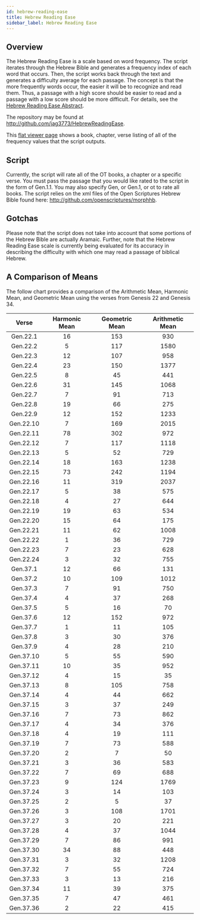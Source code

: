```yaml
---
id: hebrew-reading-ease
title: Hebrew Reading Ease
sidebar_label: Hebrew Reading Ease
---
```


## Overview

The Hebrew Reading Ease is a scale based on word frequency. The script iterates through the Hebrew Bible and generates a frequency index of each word that occurs. Then, the script works back through the text and generates a difficulty average for each passage. The concept is that the more frequently words occur, the easier it will be to recognize and read them. Thus, a passage with a high score should be easier to read and a passage with a low score should be more difficult. For details, see the [Hebrew Reading Ease Abstract](/pdf/griffinHebrewReadingEase2010.pdf).

The repository may be found at http://github.com/jag3773/HebrewReadingEase.

This [flat viewer page](https://flatgithub.com/jag3773/HebrewReadingEase?filename=hre.csv) shows a book, chapter, verse listing of all of the frequency values that the script outputs.

## Script
Currently, the script will rate all of the OT books, a chapter or a specific verse. You must pass the passage that you would like rated to the script in the form of Gen.1.1. You may also specify Gen, or Gen.1, or ot to rate all books. The script relies on the xml files of the Open Scriptures Hebrew Bible found here: http://github.com/openscriptures/morphhb.

## Gotchas
Please note that the script does not take into account that some portions of the Hebrew Bible are actually Aramaic. Further, note that the Hebrew Reading Ease scale is currently being evaluated for its accuracy in describing the difficulty with which one may read a passage of biblical Hebrew.

## A Comparison of Means

The follow chart provides a comparison of the Arithmetic Mean, Harmonic Mean, and Geometric Mean using the verses from Genesis 22 and Genesis 34.

|    Verse   | Harmonic Mean | Geometric Mean | Arithmetic Mean |
|:----------:|:-------------:|:--------------:|:---------------:|
|  Gen.22.1  |       16      |       153      |       930       |
|  Gen.22.2  |       5       |       117      |       1580      |
|  Gen.22.3  |       12      |       107      |       958       |
|  Gen.22.4  |       23      |       150      |       1377      |
|  Gen.22.5  |       8       |       45       |       441       |
|  Gen.22.6  |       31      |       145      |       1068      |
|  Gen.22.7  |       7       |       91       |       713       |
|  Gen.22.8  |       19      |       66       |       275       |
|  Gen.22.9  |       12      |       152      |       1233      |
|  Gen.22.10 |       7       |       169      |       2015      |
|  Gen.22.11 |       78      |       302      |       972       |
|  Gen.22.12 |       7       |       117      |       1118      |
|  Gen.22.13 |       5       |       52       |       729       |
|  Gen.22.14 |       18      |       163      |       1238      |
|  Gen.22.15 |       73      |       242      |       1194      |
|  Gen.22.16 |       11      |       319      |       2037      |
|  Gen.22.17 |       5       |       38       |       575       |
|  Gen.22.18 |       4       |       27       |       644       |
|  Gen.22.19 |       19      |       63       |       534       |
|  Gen.22.20 |       15      |       64       |       175       |
|  Gen.22.21 |       11      |       62       |       1008      |
|  Gen.22.22 |       1       |       36       |       729       |
|  Gen.22.23 |       7       |       23       |       628       |
|  Gen.22.24 |       3       |       32       |       755       |
|  Gen.37.1  |       12      |       66       |       131       |
|  Gen.37.2  |       10      |       109      |       1012      |
|  Gen.37.3  |       7       |       91       |       750       |
|  Gen.37.4  |       4       |       37       |       268       |
|  Gen.37.5  |       5       |       16       |        70       |
|  Gen.37.6  |       12      |       152      |       972       |
|  Gen.37.7  |       1       |       11       |       105       |
|  Gen.37.8  |       3       |       30       |       376       |
|  Gen.37.9  |       4       |       28       |       210       |
|  Gen.37.10 |       5       |       55       |       590       |
|  Gen.37.11 |       10      |       35       |       952       |
|  Gen.37.12 |       4       |       15       |        35       |
|  Gen.37.13 |       8       |       105      |       758       |
|  Gen.37.14 |       4       |       44       |       662       |
|  Gen.37.15 |       3       |       37       |       249       |
|  Gen.37.16 |       7       |       73       |       862       |
|  Gen.37.17 |       4       |       34       |       376       |
|  Gen.37.18 |       4       |       19       |       111       |
|  Gen.37.19 |       7       |       73       |       588       |
|  Gen.37.20 |       2       |        7       |        50       |
|  Gen.37.21 |       3       |       36       |       583       |
|  Gen.37.22 |       7       |       69       |       688       |
|  Gen.37.23 |       9       |       124      |       1769      |
|  Gen.37.24 |       3       |       14       |       103       |
|  Gen.37.25 |       2       |        5       |        37       |
|  Gen.37.26 |       3       |       108      |       1701      |
|  Gen.37.27 |       3       |       20       |       221       |
|  Gen.37.28 |       4       |       37       |       1044      |
|  Gen.37.29 |       7       |       86       |       991       |
|  Gen.37.30 |       34      |       88       |       448       |
|  Gen.37.31 |       3       |       32       |       1208      |
|  Gen.37.32 |       7       |       55       |       724       |
|  Gen.37.33 |       3       |       13       |       216       |
|  Gen.37.34 |       11      |       39       |       375       |
|  Gen.37.35 |       7       |       47       |       461       |
|  Gen.37.36 |       2       |       22       |       415       |
